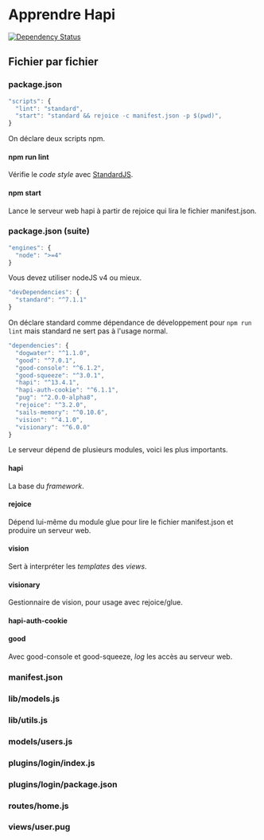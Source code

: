 # Apprendre Hapi

[![Dependency Status](https://gemnasium.com/badges/github.com/millette/hapi-users.svg)](https://gemnasium.com/github.com/millette/hapi-users)

## Fichier par fichier

### package.json
```js
"scripts": {
  "lint": "standard",
  "start": "standard && rejoice -c manifest.json -p $(pwd)",
}
```

On déclare deux scripts npm.

#### npm run lint
Vérifie le *code style* avec [StandardJS][].

#### npm start
Lance le serveur web hapi à partir de rejoice qui lira le fichier manifest.json.

### package.json (suite)
```js
"engines": {
  "node": ">=4"
}
```

Vous devez utiliser nodeJS v4 ou mieux.

```js
"devDependencies": {
  "standard": "^7.1.1"
}
```

On déclare standard comme dépendance de développement pour ```npm run lint```
mais standard ne sert pas à l'usage normal.


```js
"dependencies": {
  "dogwater": "^1.1.0",
  "good": "^7.0.1",
  "good-console": "^6.1.2",
  "good-squeeze": "^3.0.1",
  "hapi": "^13.4.1",
  "hapi-auth-cookie": "^6.1.1",
  "pug": "^2.0.0-alpha8",
  "rejoice": "^3.2.0",
  "sails-memory": "^0.10.6",
  "vision": "^4.1.0",
  "visionary": "^6.0.0"
}
```

Le serveur dépend de plusieurs modules, voici les plus importants.

#### hapi
La base du *framework*.

#### rejoice
Dépend lui-même du module glue pour lire le fichier manifest.json
et produire un serveur web.

#### vision
Sert à interpréter les *templates* des *views*.

#### visionary
Gestionnaire de vision, pour usage avec rejoice/glue.

#### hapi-auth-cookie

#### good
Avec good-console et good-squeeze, *log* les accès au serveur web.

### manifest.json

### lib/models.js

### lib/utils.js

### models/users.js

### plugins/login/index.js

### plugins/login/package.json

### routes/home.js

### views/user.pug


[StandardJS]: <http://standardjs.com/>